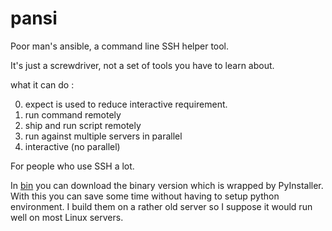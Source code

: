 # pansi
Poor man's ansible, a command line SSH helper tool.

It's just a screwdriver, not a set of tools you have to learn about. 

what it can do :

0. expect is used to reduce interactive requirement.
1. run command remotely
2. ship and run script remotely
3. run against multiple servers in parallel
4. interactive (no parallel)

For people who use SSH a lot. 

In [bin](https://github.com/laowangv5/pansi/tree/master/bin) you can download the binary version which is wrapped by PyInstaller. With this you can save some time without having to setup python environment.  I build them on a rather old server so I suppose it would run well on most Linux servers.

